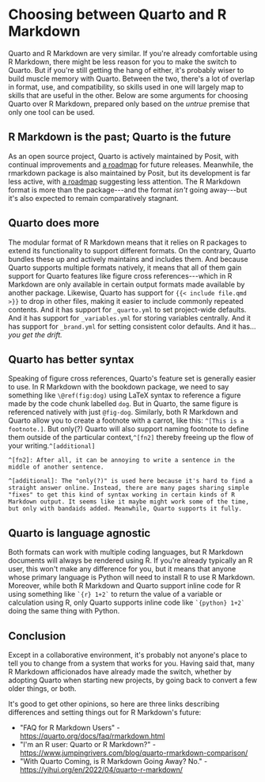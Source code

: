# Choosing between Quarto and R Markdown

Quarto and R Markdown are very similar. If you're already comfortable using R Markdown, there might be less reason for you to make the switch to Quarto. But if you're still getting the hang of either, it's probably wiser to build muscle memory with Quarto. Between the two, there's a lot of overlap in format, use, and compatibility, so skills used in one will largely map to skills that are useful in the other. Below are some arguments for choosing Quarto over R Markdown, prepared only based on the *untrue* premise that only one tool can be used.

## R Markdown is the past; Quarto is the future

As an open source project, Quarto is actively maintained by Posit, with continual improvements and [a roadmap](https://github.com/quarto-dev/quarto-cli/milestones) for future releases. Meanwhile, the rmarkdown package is also maintained by Posit, but its development is far less active, with [a roadmap](https://github.com/rstudio/rmarkdown/milestones) suggesting less attention. The R Markdown format is more than the package---and the format *isn't* going away---but it's also expected to remain comparatively stagnant.

## Quarto does more

The modular format of R Markdown means that it relies on R packages to extend its functionality to support different formats. On the contrary, Quarto bundles these up and actively maintains and includes them. And because Quarto supports multiple formats natively, it means that all of them gain support for Quarto features like figure cross references---which in R Markdown are only available in certain output formats made available by another package. Likewise, Quarto has support for `{{< include file.qmd >}}` to drop in other files, making it easier to include commonly repeated contents. And it has support for `_quarto.yml` to set project-wide defaults. And it has support for `_variables.yml` for storing variables centrally. And it has support for `_brand.yml` for setting consistent color defaults. And it has... *you get the drift.*

## Quarto has better syntax

Speaking of figure cross references, Quarto's feature set is generally easier to use. In R Markdown with the bookdown package, we need to say something like `\@ref(fig:dog)` using LaTeX syntax to reference a figure made by the code chunk labelled `dog`. But in Quarto, the same figure is referenced natively with just `@fig-dog`. Similarly, both R Markdown and Quarto allow you to create a footnote with a carrot, like this: `^[This is a footnote.]`. But only(?) Quarto will also support naming footnote to define them outside of the particular context,`^[fn2]` thereby freeing up the flow of your writing.`^[additional]` 

`^[fn2]: After all, it can be annoying to write a sentence in the middle of another sentence.`

`^[additional]: The "only(?)" is used here because it's hard to find a straight answer online. Instead, there are many pages sharing simple "fixes" to get this kind of syntax working in certain kinds of R Markdown output. It seems like it maybe might work some of the time, but only with bandaids added. Meanwhile, Quarto supports it fully.`

## Quarto is language agnostic

Both formats can work with multiple coding languages, but R Markdown documents will always be rendered using R. If you're already typically an R user, this won't make any difference for you, but it means that anyone whose primary language is Python will need to install R to use R Markdown. Moreover, while both R Markdown and Quarto support inline code for R using something like `` `{r} 1+2` `` to return the value of a variable or calculation using R, only Quarto supports inline code like `` `{python} 1+2` `` doing the same thing with Python.

## Conclusion

Except in a collaborative environment, it's probably not anyone's place to tell you to change from a system that works for you. Having said that, many R Markdown afficionados have already made the switch, whether by adopting Quarto when starting new projects, by going back to convert a few older things, or both. 

It's good to get other opinions, so here are three links describing differences and setting things out for R Markdown's future:

- "FAQ for R Markdown Users" - https://quarto.org/docs/faq/rmarkdown.html
- "I'm an R user: Quarto or R Markdown?" - https://www.jumpingrivers.com/blog/quarto-rmarkdown-comparison/
- "With Quarto Coming, is R Markdown Going Away? No." - https://yihui.org/en/2022/04/quarto-r-markdown/
